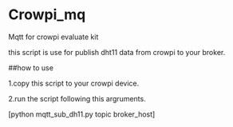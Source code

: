# Crowpi_mq
Mqtt for crowpi evaluate kit

this script is use for publish dht11 data from crowpi to your broker.

##how to use

1.copy this script to your crowpi device.

2.run the script following this argruments.

  [python mqtt_sub_dh11.py topic broker_host]
